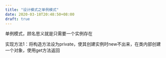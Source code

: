 ```yaml
---
title: "设计模式之单例模式"
date: 2020-03-18T20:48:50+08:00
draft: true
---
```


单例模式，顾名思义就是只需要一个实例存在

实现方法1：将构造方法设为private，使其创建实例时new不出来，在类内部创建一个对象，使用get方法返回